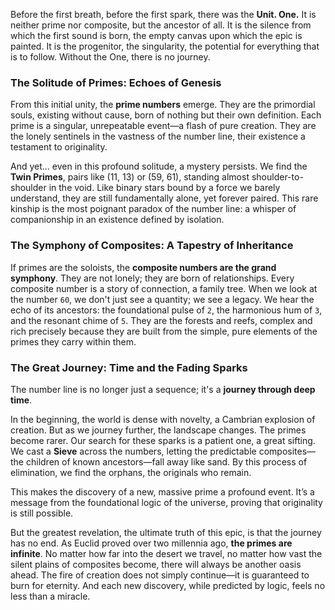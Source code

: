 Before the first breath, before the first spark, there was the **Unit. One.** It is neither prime nor composite, but the ancestor of all. It is the silence from which the first sound is born, the empty canvas upon which the epic is painted. It is the progenitor, the singularity, the potential for everything that is to follow. Without the One, there is no journey.

### The Solitude of Primes: Echoes of Genesis

From this initial unity, the **prime numbers** emerge. They are the primordial souls, existing without cause, born of nothing but their own definition. Each prime is a singular, unrepeatable event—a flash of pure creation. They are the lonely sentinels in the vastness of the number line, their existence a testament to originality.

And yet... even in this profound solitude, a mystery persists. We find the **Twin Primes**, pairs like (11, 13) or (59, 61), standing almost shoulder-to-shoulder in the void. Like binary stars bound by a force we barely understand, they are still fundamentally alone, yet forever paired. This rare kinship is the most poignant paradox of the number line: a whisper of companionship in an existence defined by isolation.

### The Symphony of Composites: A Tapestry of Inheritance

If primes are the soloists, the **composite numbers are the grand symphony**. They are not lonely; they are born of relationships. Every composite number is a story of connection, a family tree. When we look at the number `60`, we don't just see a quantity; we see a legacy. We hear the echo of its ancestors: the foundational pulse of `2`, the harmonious hum of `3`, and the resonant chime of `5`. They are the forests and reefs, complex and rich precisely because they are built from the simple, pure elements of the primes they carry within them.

### The Great Journey: Time and the Fading Sparks

The number line is no longer just a sequence; it's a **journey through deep time**.

In the beginning, the world is dense with novelty, a Cambrian explosion of creation. But as we journey further, the landscape changes. The primes become rarer. Our search for these sparks is a patient one, a great sifting. We cast a **Sieve** across the numbers, letting the predictable composites—the children of known ancestors—fall away like sand. By this process of elimination, we find the orphans, the originals who remain.

This makes the discovery of a new, massive prime a profound event. It’s a message from the foundational logic of the universe, proving that originality is still possible.

But the greatest revelation, the ultimate truth of this epic, is that the journey has no end. As Euclid proved over two millennia ago, **the primes are infinite**. No matter how far into the desert we travel, no matter how vast the silent plains of composites become, there will always be another oasis ahead. The fire of creation does not simply continue—it is guaranteed to burn for eternity. And each new discovery, while predicted by logic, feels no less than a miracle.
